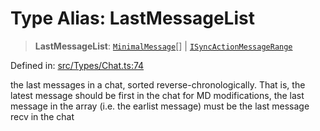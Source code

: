 # Type Alias: LastMessageList

> **LastMessageList**: [`MinimalMessage`](MinimalMessage.md)[] \| [`ISyncActionMessageRange`](../namespaces/proto/namespaces/SyncActionValue/interfaces/ISyncActionMessageRange.md)

Defined in: [src/Types/Chat.ts:74](https://github.com/Fokusdotid/Baileys/blob/b457796e9982984bfe7323cdd6fea8bc613c4ed0/src/Types/Chat.ts#L74)

the last messages in a chat, sorted reverse-chronologically. That is, the latest message should be first in the chat
for MD modifications, the last message in the array (i.e. the earlist message) must be the last message recv in the chat
